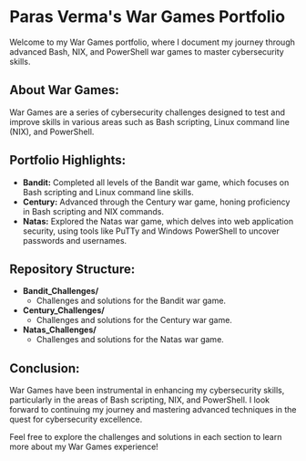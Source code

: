 # Paras Verma's War Games Portfolio

Welcome to my War Games portfolio, where I document my journey through advanced Bash, NIX, and PowerShell war games to master cybersecurity skills.

## About War Games:
War Games are a series of cybersecurity challenges designed to test and improve skills in various areas such as Bash scripting, Linux command line (NIX), and PowerShell.

## Portfolio Highlights:
- **Bandit:** Completed all levels of the Bandit war game, which focuses on Bash scripting and Linux command line skills.
- **Century:** Advanced through the Century war game, honing proficiency in Bash scripting and NIX commands.
- **Natas:** Explored the Natas war game, which delves into web application security, using tools like PuTTy and Windows PowerShell to uncover passwords and usernames.

## Repository Structure:
- **Bandit_Challenges/**
  - Challenges and solutions for the Bandit war game.
- **Century_Challenges/**
  - Challenges and solutions for the Century war game.
- **Natas_Challenges/**
  - Challenges and solutions for the Natas war game.
  
## Conclusion:
War Games have been instrumental in enhancing my cybersecurity skills, particularly in the areas of Bash scripting, NIX, and PowerShell. I look forward to continuing my journey and mastering advanced techniques in the quest for cybersecurity excellence.

Feel free to explore the challenges and solutions in each section to learn more about my War Games experience!

